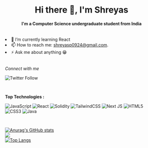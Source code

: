 <h1 align="center"> Hi there 👋, I'm Shreyas  </h1>
<h4 align="center">I'm a Computer Science undergraduate student from India</h4>
<br

- 🔭 I’m currently learning React 
- 📫 How to reach me: shreyasp0924@gmail.com.
- ⚡ Ask me about anything 😁
<br>

*Connect with me*  


![Twitter Follow](https://img.shields.io/twitter/follow/Shreyas0924?style=social)



<!-- <a href="https://twitter.com/Shreyas0924" target="blank"><img align="center" src="https://raw.githubusercontent.com/rahuldkjain/github-profile-readme-generator/master/src/images/icons/Social/twitter.svg" alt="Shreyas0924" height="30" width="40" /></a> 

<a href="https://linkedin.com/in/shreyas-p-854252201" target="blank"><img align="center" src="https://raw.githubusercontent.com/rahuldkjain/github-profile-readme-generator/master/src/images/icons/Social/linked-in-alt.svg" alt="shreyas-p-854252201" height="30" width="40" /></a>

 -->

<br>


**Top Technologies :**

![JavaScript](https://img.shields.io/badge/javascript-%23323330.svg?style=for-the-badge&logo=javascript&logoColor=%23F7DF1E) ![React](https://img.shields.io/badge/react-%2320232a.svg?style=for-the-badge&logo=react&logoColor=%2361DAFB) ![Solidity](https://img.shields.io/badge/Solidity-%23363636.svg?style=for-the-badge&logo=solidity&logoColor=white) ![TailwindCSS](https://img.shields.io/badge/tailwindcss-%2338B2AC.svg?style=for-the-badge&logo=tailwind-css&logoColor=white) ![Next JS](https://img.shields.io/badge/Next-black?style=for-the-badge&logo=next.js&logoColor=white) ![HTML5](https://img.shields.io/badge/html5-%23E34F26.svg?style=for-the-badge&logo=html5&logoColor=white) ![CSS3](https://img.shields.io/badge/css3-%231572B6.svg?style=for-the-badge&logo=css3&logoColor=white) ![Java](https://img.shields.io/badge/java-%23ED8B00.svg?style=for-the-badge&logo=java&logoColor=white)  



<br>


[![Anurag's GitHub stats](https://github-readme-stats.vercel.app/api?username=shreyas0924&theme=tokyonight&show_icons=true&hide_border=true)](https://github.com/shreyas0924/github-readme-stats)   
![](https://github-readme-streak-stats.herokuapp.com/?user=shreyas0924&theme=tokyonight&hide_border=true)<br/>
[![Top Langs](https://github-readme-stats.vercel.app/api/top-langs/?username=shreyas0924&theme=tokyonight&layout=compact&show_icons=true&hide_border=true)](https://github.com/shreyas0924/github-readme-stats)















